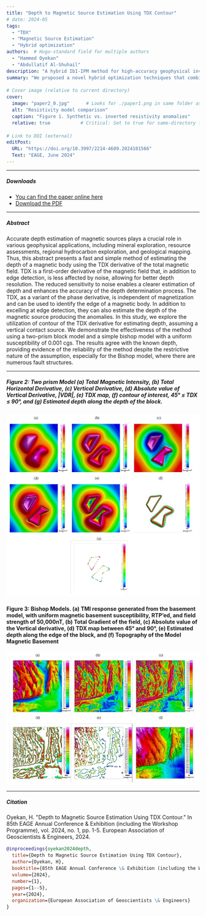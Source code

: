 ```yaml
---
title: "Depth to Magnetic Source Estimation Using TDX Contour"
# date: 2024-05
tags: 
  - "TDX"
  - "Magnetic Source Estimation"
  - "Hybrid optimization"
authors:  # Hugo-standard field for multiple authors
  - "Hammed Oyekan"
  - "Abdullatif Al-Shuhail"
description: "A hybrid IbI-IPM method for high-accuracy geophysical inversion."
summary: "We proposed a novel hybrid optimization techniques that combines the meta-heuristic concept of Incomprehensible but Intelligible-in-time logics theory with the interior point method to improve DC resistivity inversion"

# Cover image (relative to current directory)
cover:
  image: "paper2_0.jpg"      # Looks for ./paper1.png in same folder as this .md file
  alt: "Resistivity model comparison"
  caption: "Figure 1. Synthetic vs. inverted resistivity anomalies"
  relative: true           # Critical: Set to true for same-directory files

# Link to DOI (external)
editPost:
  URL: "https://doi.org/10.3997/2214-4609.2024101566"
  Text: "EAGE, June 2024"
---
```


---

##### Downloads
- [You can find the paper online here](https://doi.org/10.3997/2214-4609.2024101566)  
- [Download the PDF](paper2.pdf)

---

##### Abstract
Accurate depth estimation of magnetic sources plays a crucial role in various geophysical applications, including mineral exploration, resource assessments, regional hydrocarbon exploration, and geological mapping. Thus, this abstract presents a fast and simple method of estimating the depth of a magnetic body using the TDX derivative of the total magnetic field. TDX is a first-order derivative of the magnetic field that, in addition to edge detection, is less affected by noise, allowing for better depth resolution. The reduced sensitivity to noise enables a clearer estimation of depth and enhances the accuracy of the depth determination process. The TDX, as a variant of the phase derivative, is independent of magnetization and can be used to identify the edge of a magnetic body. In addition to excelling at edge detection, they can also estimate the depth of the magnetic source producing the anomalies. In this study, we explore the utilization of contour of the TDX derivative for estimating depth, assuming a vertical contact source. We demonstrate the effectiveness of the method using a two-prism block model and a simple bishop model with a uniform susceptibility of 0.001 cgs. The results agree with the known depth, providing evidence of the reliability of the method despite the restrictive nature of the assumption, especially for the Bishop model, where there are numerous fault structures.

---

##### Figure 2: Two prism Model (a) Total Magnetic Intensity, (b) Total Horizontal Derivative, (c) Vertical Derivative, (d) Absolute value of Vertical Derivative, |VDR|, (e) TDX map, (f) contour of interest, 45° ≤ TDX ≤ 90°, and (g) Estimated depth along the depth of the block.

![](paper2_0.jpg) <br>

#### Figure 3: Bishop Models. (a) TMI response generated from the basement model, with uniform magnetic basement susceptibility, RTP’ed, and field strength of 50,000nT, (b) Total Gradient of the field, (c) Absolute value of the Vertical derivative, (d) TDX map between 45° and 90°, (e) Estimated depth along the edge of the block, and (f) Topography of the Model Magnetic Basement

![](paper2_1.jpg)

---

##### Citation
Oyekan, H. "Depth to Magnetic Source Estimation Using TDX Contour." In 85th EAGE Annual Conference & Exhibition (including the Workshop Programme), vol. 2024, no. 1, pp. 1-5. European Association of Geoscientists & Engineers, 2024.

```bibtex
@inproceedings{oyekan2024depth,
  title={Depth to Magnetic Source Estimation Using TDX Contour},
  author={Oyekan, H},
  booktitle={85th EAGE Annual Conference \& Exhibition (including the Workshop Programme)},
  volume={2024},
  number={1},
  pages={1--5},
  year={2024},
  organization={European Association of Geoscientists \& Engineers}
}
